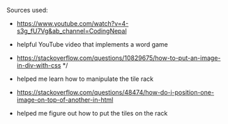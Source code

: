 Sources used:

- https://www.youtube.com/watch?v=4-s3g_fU7Vg&ab_channel=CodingNepal
- helpful YouTube video that implements a word game 

- https://stackoverflow.com/questions/10829675/how-to-put-an-image-in-div-with-css */
- helped me learn how to manipulate the tile rack

- https://stackoverflow.com/questions/48474/how-do-i-position-one-image-on-top-of-another-in-html
- helped me figure out how to put the tiles on the rack
